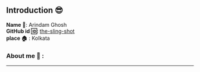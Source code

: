 ## Introduction :sunglasses:
**Name :name_badge:**:     Arindam Ghosh 
<br>
**GitHub id :id:**: [the-sling-shot](https://github.com/pappughosh)
<br>
**place :house:** : Kolkata
### About me :boy: :
---
